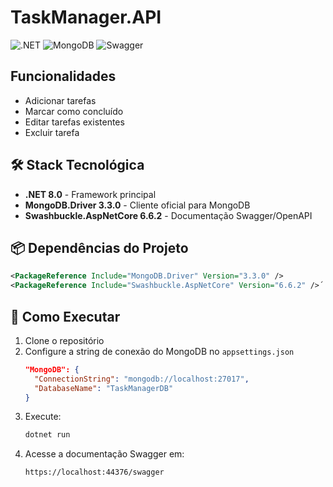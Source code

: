 ﻿# TaskManager.API

![.NET](https://img.shields.io/badge/.NET-8.0-purple)
![MongoDB](https://img.shields.io/badge/MongoDB-3.3.0-green)
![Swagger](https://img.shields.io/badge/Swagger-6.6.2-blue)

## Funcionalidades
- Adicionar tarefas
- Marcar como concluído
- Editar tarefas existentes
- Excluir tarefa

## 🛠 Stack Tecnológica

- **.NET 8.0** - Framework principal
- **MongoDB.Driver 3.3.0** - Cliente oficial para MongoDB
- **Swashbuckle.AspNetCore 6.6.2** - Documentação Swagger/OpenAPI

## 📦 Dependências do Projeto

```xml
<PackageReference Include="MongoDB.Driver" Version="3.3.0" />
<PackageReference Include="Swashbuckle.AspNetCore" Version="6.6.2" />´´´
```


## 🚀 Como Executar

1. Clone o repositório
2. Configure a string de conexão do MongoDB no `appsettings.json`
   ```json
   "MongoDB": {
     "ConnectionString": "mongodb://localhost:27017",
     "DatabaseName": "TaskManagerDB"
   }

3. Execute:
   ```bash
   dotnet run
   ```
4. Acesse a documentação Swagger em:
   ```
   https://localhost:44376/swagger
```